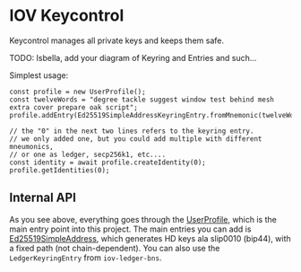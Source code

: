 # IOV Keycontrol

Keycontrol manages all private keys and keeps them safe.

TODO: Isbella, add your diagram of Keyring and Entries and such...

Simplest usage:

```
const profile = new UserProfile();
const twelveWords = "degree tackle suggest window test behind mesh extra cover prepare oak script";
profile.addEntry(Ed25519SimpleAddressKeyringEntry.fromMnemonic(twelveWords));

// the "0" in the next two lines refers to the keyring entry.
// we only added one, but you could add multiple with different mneumonics,
// or one as ledger, secp256k1, etc....
const identity = await profile.createIdentity(0);
profile.getIdentities(0);
```

## Internal API

As you see above, everything goes through the [UserProfile](./classes/userprofile.html),
which is the main entry point into this project. The main entries you can add is
[Ed25519SimpleAddress](./classes/ed25519simpleaddresskeyringentry.html), 
which generates HD keys ala slip0010 (bip44), with a fixed path (not chain-dependent).
You can also use the `LedgerKeyringEntry` from `iov-ledger-bns`. 
